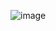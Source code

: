 ![image](https://github.com/Ireal-ai/SQLAcademyTaskSolution/assets/82309024/ac5e8138-a7de-4b3f-b93b-08498000987c)
